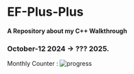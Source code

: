 # EF-Plus-Plus
**A Repository about my C++ Walkthrough**
### October-12 2024 -> ??? 2025.
 Monthly Counter : ![progress](https://progress-bar.xyz/2/ "progress") 
